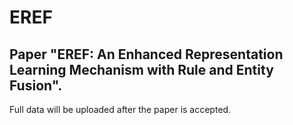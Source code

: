 # EREF

## Paper "EREF: An Enhanced Representation Learning Mechanism with Rule and Entity Fusion".

Full data will be uploaded after the paper is accepted.
